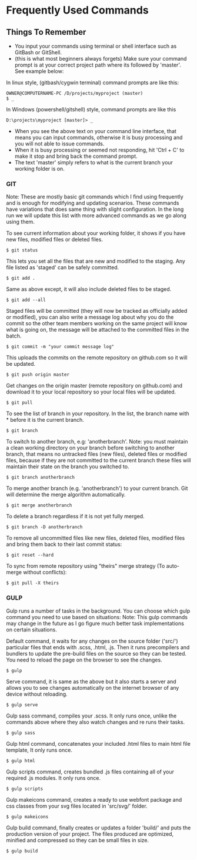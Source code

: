 # Frequently Used Commands

## Things To Remember
* You input your commands using terminal or shell interface such as GitBash or GitShell.
* (this is what most beginners always forgets) Make sure your command prompt is at your correct project path where its followed by 'master'. See example below:

In linux style, (gitbash/cygwin terminal) command prompts are like this:
~~~
OWNER@COMPUTERNAME-PC /D/projects/myproject (master)
$ _
~~~
In Windows (powershell/gitshell) style, command prompts are like this
~~~
D:\projects\myproject [master]> _
~~~
* When you see the above text on your command line interface, that means you can input commands, otherwise it is busy processing and you will not able to issue commands.
* When it is busy processing or seemed not responding, hit 'Ctrl + C' to make it stop and bring back the command prompt.
* The text 'master' simply refers to what is the current branch your working folder is on.

### GIT

Note: These are mostly basic git commands which I find using frequently and is enough for modifying and updating scenarios. These commands have variations that does same thing with slight configuration. In the long run we will update this list with more advanced commands as we go along using them.

To see current information about your working folder, it shows if you have new files, modified files or deleted files.
~~~
$ git status
~~~

This lets you set all the files that are new and modified to the staging. Any file listed as 'staged' can be safely committed.
~~~
$ git add .
~~~

Same as above except, it will also include deleted files to be staged.
~~~
$ git add --all
~~~

Staged files will be committed (they will now be tracked as officially added or modified), you can also write a message log about why you do the commit so the other team members working on the same project will know what is going on, the message will be attached to the committed files in the batch.
~~~
$ git commit -m "your commit message log"
~~~

This uploads the commits on the remote repository on github.com so it will be updated.
~~~
$ git push origin master
~~~

Get changes on the origin master (remote repository on github.com) and download it to your local repository so your local files will be updated.
~~~
$ git pull
~~~

To see the list of branch in your repository. In the list, the branch name with * before it is the current branch.
~~~
$ git branch
~~~

To switch to another branch, e.g: 'anotherbranch'. Note: you must maintain a clean working directory on your branch before switching to another branch, that means no untracked files (new files), deleted files or modified files, because if they are not committed to the current branch these files will maintain their state on the branch you switched to.
~~~
$ git branch anotherbranch
~~~

To merge another branch (e.g. 'anotherbranch') to your current branch. Git will determine the merge algorithm automatically.
~~~
$ git merge anotherbranch
~~~

To delete a branch regardless if it is not yet fully merged.
~~~
$ git branch -D anotherbranch
~~~

To remove all uncommitted files like new files, deleted files, modified files and bring them back to their last commit status:
~~~
$ git reset --hard
~~~

To sync from remote repository using "theirs" merge strategy (To auto-merge without conflicts):
~~~
$ git pull -X theirs
~~~


### GULP

Gulp runs a number of tasks in the background. You can choose which gulp command you need to use based on situations:
Note: This gulp commands may change in the future as I go figure much better task implementations on certain situations.

Default command, it waits for any changes on the source folder ('src/') particular files that ends with .scss, .html, .js. Then it runs precompilers and bundlers to update the pre-build files on the source so they can be tested. You need to reload the page on the browser to see the changes.
~~~
$ gulp
~~~

Serve command, it is same as the above but it also starts a server and allows you to see changes automatically on the internet browser of any device without reloading.
~~~
$ gulp serve
~~~

Gulp sass command, compiles your .scss. It only runs once, unlike the commands above where they also watch changes and re runs their tasks.
~~~
$ gulp sass
~~~

Gulp html command, concatenates your included .html files to main html file template, It only runs once.
~~~
$ gulp html
~~~

Gulp scripts command, creates bundled .js files containing all of your required .js modules. It only runs once.
~~~
$ gulp scripts
~~~

Gulp makeicons command, creates a ready to use webfont package and css classes from your svg files located in 'src/svg/' folder.
~~~
$ gulp makeicons
~~~

Gulp build command, finally creates or updates a folder 'build/' and puts the production version of your project. The files produced are optimized, minified and compressed so they can be small files in size.
~~~
$ gulp build
~~~
